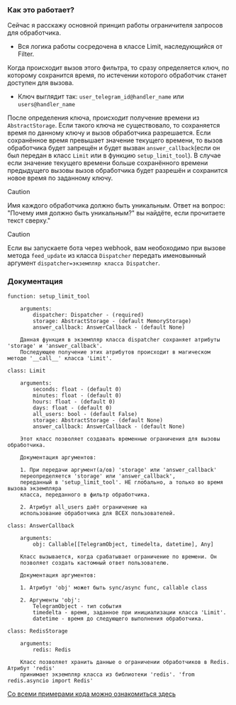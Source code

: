 ### Как это работает?   

Сейчас я расскажу основной принцип работы ограничителя запросов для обработчика.

- Вся логика работы сосредочена в классе Limit, наследующийся от Filter.

Когда происходит вызов этого фильтра, то сразу определяется ключ, по которому сохранится время, по истечении которого обработчик станет доступен для вызова. 

- Ключ выглядит так: `user_telegram_id@handler_name` или `users@handler_name`

После определения ключа, происходит получение времени из `AbstractStorage`. Если такого ключа не существовало, то сохраняется время по данному ключу и вызов обработчика разрешается. Если сохранённое время превышает значение текущего времени, то вызов обработчика будет запрещён и будет вызван `answer_callback`(если он был передан в класс `Limit` или в функцию `setup_limit_tool`). В случае если значение текущего времени больше сохранённого времени предыдущего вызовы вызов обработчика будет разрешён и сохранится новое время по заданному ключу.

> [!CAUTION]
> Имя каждого обработчика должно быть уникальным. Ответ на вопрос: 
> "Почему имя должно быть уникальным?" вы найдёте, если прочитаете текст сверху."


> [!CAUTION]
> Если вы запускаете бота через webhook, вам необоходимо при вызове метода `feed_update` из класса `Dispatcher` 
> передать именовынный аргумент `dispatcher=экземпляр класса Dispatcher`.


### Документация

`function: setup_limit_tool`
        
        arguments:
            dispatcher: Dispatcher - (required)
            storage: AbstractStorage - (default MemoryStorage)
            answer_callback: AnswerCallback - (default None)

        Данная функция в экземпляр класса dispatcher сохраняет атрибуты 'storage' и 'answer_callback'. 
        Последующее получение этих атрибутов происходит в магическом методе '__call__' класса 'Limit'.


`class: Limit`

        arguments:
            seconds: float - (default 0)
            minutes: float - (default 0)
            hours: float - (default 0)
            days: float - (default 0)
            all_users: bool - (default False)
            storage: AbstractStorage - (default None)
            answer_callback: AnswerCallback - (default None)

        Этот класс позволяет создавать временные ограничения для вызовы обработчика. 

        Документация аргументов:

        1. При передачи аргумент(а/ов) 'storage' или 'answer_callback'
        переопределяется 'storage' или 'answer_callback', 
        переданный в 'setup_limit_tool'. НЕ глобально, а только во время вызова экземпляра
        класса, переданного в фильтр обработчика. 
        
        2. Атрибут all_users даёт ограничение на
        использование обработчика для ВСЕХ пользователей.


`class: AnswerCallback`

        arguments:
            obj: Callable[[TelegramObject, timedelta, datetime], Any]

        Класс вызывается, когда срабатывает ограничение по времени. Он
        позволяет создать кастомный ответ пользователю. 

        Документация аргументов:

        1. Атрибут 'obj' может быть sync/async func, callable class

        2. Аргументы 'obj':
            TelegramObject - тип события
            timedelta - время, заданное при инициализации класса 'Limit'.
            datetime - время до следующего выполнения обработчика.


`class: RedisStorage`

        arguments:
            redis: Redis

        Класс позволяет хранить данные о ограничении обработчиков в Redis. Атрибут 'redis'
        принимает экземпляр класса из библиотеки 'redis'. 'from redis.asyncio import Redis'


[Со всеми примерами кода можно ознакомиться здесь](https://github.com/shayzi3/aiogram_tool/blob/master/examples/limit/)